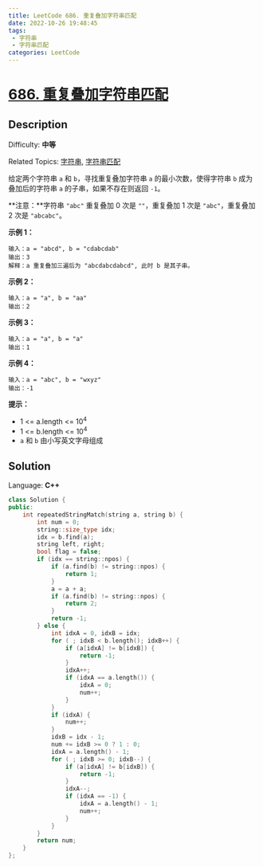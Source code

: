 ```yaml
---
title: LeetCode 686. 重复叠加字符串匹配
date: 2022-10-26 19:48:45
tags:
 - 字符串
 - 字符串匹配
categories: LeetCode
---
```


# [686\. 重复叠加字符串匹配](https://leetcode.cn/problems/repeated-string-match/)

## Description

Difficulty: **中等**  

Related Topics: [字符串](https://leetcode.cn/tag/string/), [字符串匹配](https://leetcode.cn/tag/string-matching/)


给定两个字符串 `a` 和 `b`，寻找重复叠加字符串 `a` 的最小次数，使得字符串 `b` 成为叠加后的字符串 `a` 的子串，如果不存在则返回 `-1`。

**注意：**字符串 `"abc"` 重复叠加 0 次是 `""`，重复叠加 1 次是 `"abc"`，重复叠加 2 次是 `"abcabc"`。

**示例 1：**

```
输入：a = "abcd", b = "cdabcdab"
输出：3
解释：a 重复叠加三遍后为 "abcdabcdabcd", 此时 b 是其子串。
```

**示例 2：**

```
输入：a = "a", b = "aa"
输出：2
```

**示例 3：**

```
输入：a = "a", b = "a"
输出：1
```

**示例 4：**

```
输入：a = "abc", b = "wxyz"
输出：-1
```

**提示：**

*   1 <= a.length <= 10<sup>4</sup>
*   1 <= b.length <= 10<sup>4</sup>
*   `a` 和 `b` 由小写英文字母组成


## Solution

Language: **C++**

```c++
class Solution {
public:
    int repeatedStringMatch(string a, string b) {
        int num = 0;
        string::size_type idx;
        idx = b.find(a);
        string left, right;
        bool flag = false;
        if (idx == string::npos) {
            if (a.find(b) != string::npos) {
                return 1;
            } 
            a = a + a;
            if (a.find(b) != string::npos) {
                return 2;
            } 
            return -1;
        } else {
            int idxA = 0, idxB = idx;
            for ( ; idxB < b.length(); idxB++) {
                if (a[idxA] != b[idxB]) {
                    return -1;
                }
                idxA++;
                if (idxA == a.length()) {
                    idxA = 0;
                    num++;
                }
            }
            if (idxA) {
                num++;
            }
            idxB = idx - 1;
            num += idxB >= 0 ? 1 : 0;
            idxA = a.length() - 1;
            for ( ; idxB >= 0; idxB--) {
                if (a[idxA] != b[idxB]) {
                    return -1;
                }
                idxA--;
                if (idxA == -1) {
                    idxA = a.length() - 1;
                    num++;
                }
            }
        }
        return num;
    }
};
```